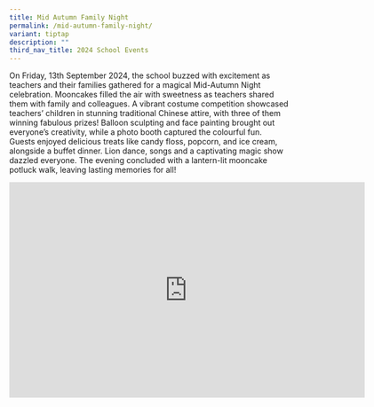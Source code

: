 ```yaml
---
title: Mid Autumn Family Night
permalink: /mid-autumn-family-night/
variant: tiptap
description: ""
third_nav_title: 2024 School Events
---
```

<p>On Friday, 13th September 2024, the school buzzed with excitement as teachers
and their families gathered for a magical Mid-Autumn Night celebration.
Mooncakes filled the air with sweetness as teachers shared them with family
and colleagues. A vibrant costume competition showcased teachers’ children
in stunning traditional Chinese attire, with three of them winning fabulous
prizes! Balloon sculpting and face painting brought out everyone’s creativity,
while a photo booth captured the colourful fun. Guests enjoyed delicious
treats like candy floss, popcorn, and ice cream, alongside a buffet dinner.
Lion dance, songs and a captivating magic show dazzled everyone. The evening
concluded with a lantern-lit mooncake potluck walk, leaving lasting memories
for all!</p>
<p></p>
<div class="iframe-wrapper">
<iframe height="389" width="640" allowfullscreen="true" frameborder="0" src="https://docs.google.com/presentation/d/1UAvaWDOE54Ogf--LeL1_CrdBKdIij7Ot/embed?start=true&amp;loop=true&amp;delayms=3000"></iframe>
</div>
<p></p>